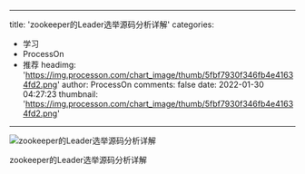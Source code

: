 
---
title: 'zookeeper的Leader选举源码分析详解'
categories: 
 - 学习
 - ProcessOn
 - 推荐
headimg: 'https://img.processon.com/chart_image/thumb/5fbf7930f346fb4e41634fd2.png'
author: ProcessOn
comments: false
date: 2022-01-30 04:27:23
thumbnail: 'https://img.processon.com/chart_image/thumb/5fbf7930f346fb4e41634fd2.png'
---

<div>   
<img class="thumb" alt="zookeeper的Leader选举源码分析详解" src="https://img.processon.com/chart_image/thumb/5fbf7930f346fb4e41634fd2.png" referrerpolicy="no-referrer">
<p>zookeeper的Leader选举源码分析详解</p>  
</div>
            
